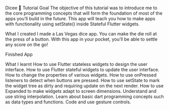Dicee 🎲
Tutorial Goal
The objective of this tutorial was to introduce me to the core programming concepts that will form the foundation of most of the apps you’ll build in the future. This app will teach you how to make apps with functionality using setState() inside Stateful Flutter widgets.

What I created
I made a Las Vegas dice app. You can make the die roll at the press of a button. With this app in your pocket, you’ll be able to settle any score on the go!

Finished App

What I learnt
How to use Flutter stateless widgets to design the user interface.
How to use Flutter stateful widgets to update the user interface.
How to change the properties of various widgets.
How to use onPressed listeners to detect when buttons are pressed.
How to use setState to mark the widget tree as dirty and requiring update on the next render.
How to use Expanded to make widgets adapt to screen dimensions.
Understand and use string interpolation.
Learn about basic dart programming concepts such as data types and functions.
Code and use gesture controls.